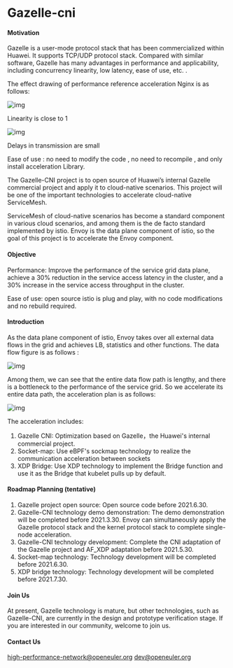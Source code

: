 # Gazelle-cni

#### Motivation

Gazelle is a user-mode protocol stack that has been commercialized within Huawei. It supports TCP/UDP protocol stack. Compared with similar software, Gazelle has many advantages in performance and applicability, including concurrency linearity, low latency, ease of use, etc. .

The effect drawing of performance reference acceleration Nginx is as follows:

![img](https://gitee.com/openeuler/gazelle-cni/raw/master/Nginx-2.png)

 Linearity is close to 1

![img](https://gitee.com/openeuler/gazelle-cni/raw/master/nginx-1.png)

Delays in transmission are small

Ease of use : no need to modify the code , no need to recompile , and only install acceleration Library.

The Gazelle-CNI  project is to open source of Huawei’s internal Gazelle commercial project and apply it to cloud-native scenarios. This project will be one of the important technologies to accelerate cloud-native ServiceMesh.

ServiceMesh of cloud-native scenarios has become a standard component in various cloud scenarios, and among them is the de facto standard implemented by istio. Envoy is the data plane component of istio, so the goal of this project is to accelerate the Envoy component.

#### Objective

Performance: Improve the performance of the service grid data plane, achieve a 30% reduction in the service access latency in the cluster, and a 30% increase in the service access throughput in the cluster.

Ease of use: open source istio is plug and play, with no code modifications and no rebuild required. 

#### Introduction

As the data plane component of istio, Envoy takes over all external data flows in the grid and achieves LB, statistics and other functions.  The data flow figure is as follows :

![img](https://gitee.com/openeuler/gazelle-cni/raw/master/envoy-1.png)

Among them, we can see that the entire data flow path is lengthy, and there is a bottleneck to the performance of the service grid. So we accelerate its entire data path, the acceleration plan is as follows:

![img](https://gitee.com/openeuler/gazelle-cni/raw/master/envoy-2.png)

The acceleration includes:

1. Gazelle CNI: Optimization based on Gazelle，the Huawei's internal commercial project.
2. Socket-map: Use eBPF's sockmap technology to realize the communication acceleration between sockets
3. XDP Bridge: Use XDP technology to implement the Bridge function and use it as the Bridge that kubelet pulls up by default.

#### Roadmap Planning (tentative)

1. Gazelle project open source:  Open source code before 2021.6.30.
2. Gazelle-CNI technology demo demonstration: The demo demonstration will be completed before 2021.3.30. Envoy can simultaneously apply the Gazelle protocol stack and the kernel protocol stack to complete single-node acceleration.
3. Gazelle-CNI technology development: Complete the CNI adaptation of the Gazelle project and AF_XDP adaptation before 2021.5.30.
4. Socket-map technology: Technology development will be completed before 2021.6.30.
5. XDP bridge technology: Technology development will be completed before 2021.7.30.

#### Join Us 

At present, Gazelle technology is mature, but other technologies, such as Gazelle-CNI, are currently in the design and prototype verification stage. If you are interested in our community, welcome to join us.

#### Contact Us

[high-performance-network@openeuler.org](mailto:high-performance-network@openeuler.org) [dev@openeuler.org](mailto:dev@openeuler.org)

